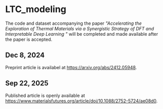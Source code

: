 # LTC_modeling
The code and dataset accompanying the paper *"Accelerating the Exploration of Thermal Materials via a Synergistic Strategy of DFT and Interpretable Deep Learning
"* will be completed and made available after the paper is accepted.

## Dec 8, 2024
Preprint article is availabel at https://arxiv.org/abs/2412.05948.

## Sep 22, 2025

Published article is openly available at https://www.materialsfutures.org/article/doi/10.1088/2752-5724/ae08d0.
